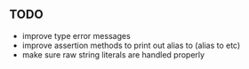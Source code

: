 

## TODO
- improve type error messages
- improve assertion methods to print out alias to (alias to etc)
- make sure raw string literals are handled properly
